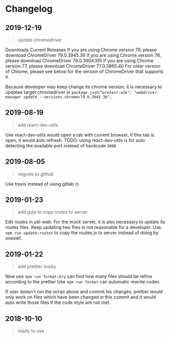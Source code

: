 # Changelog

## 2019-12-19

> update chromedriver

Downloads
Current Releases
If you are using Chrome version 79, please download ChromeDriver 79.0.3945.36
If you are using Chrome version 78, please download ChromeDriver 78.0.3904.105
If you are using Chrome version 77, please download ChromeDriver 77.0.3865.40
For older version of Chrome, please see below for the version of ChromeDriver that supports it.

Because developer may keep change its chrome version, it is necessary to updatee target chromedriver in `package.json`:`"pretest:e2e": "webdriver-manager update --versions.chrome=79.0.3945.36",`

## 2019-08-19

> add react-dev-utils

Use react-dev-utils would open a tab with current browser, if this tab is open, it would auto refresh.
TODO:
using react-dev-utils is for auto detecting the available port instead of hardcode `3000`

## 2019-08-05

> migrate to github

Use travis instead of using gitlab ci

## 2019-01-23

> add gulp to copy routes to server

Edit routes in util-web. For the mock server, it is also necessary to update its routes files. Keep updating two files is not reasonable for a developer. Use `npm run update:routes` to copy the routes.js to server instead of doing by oneslef.

## 2019-01-22

> add prettier husky

Now use `npm run format:dry` can find how many files should be refine according to the prettier
Use `npm run format` can automatic rewrite codes

If user doesn't run the script above and commit his changes, prettier would only work on files which have been changed in this commit and it would auto write those files if the code style are not met.

## 2018-10-10

> ready to use
